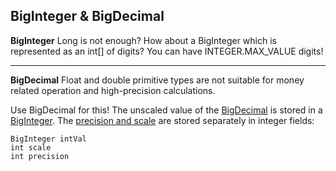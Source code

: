 ## BigInteger & BigDecimal
**BigInteger**
Long is not enough? How about  a BigInteger which is represented as an int[] of digits? You can have INTEGER.MAX_VALUE digits!
___
**BigDecimal**
Float and double primitive types are not suitable for money related operation and high-precision calculations.

Use BigDecimal for this!
The unscaled value of the [BigDecimal](http://www.docjar.com/html/api/java/math/BigDecimal.java.html) is stored in a [BigInteger](http://www.docjar.com/html/api/java/math/BigInteger.java.html). The [precision and scale](http://en.wikipedia.org/wiki/Significant_figures) are stored separately in integer fields:

 ```
BigInteger intVal
int scale
int precision
```
